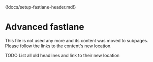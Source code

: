 {!docs/setup-fastlane-header.md!}

# Advanced fastlane

This file is not used any more and its content was moved to subpages. Please follow the links to the content's new location.

TODO List all old headlines and link to their new location